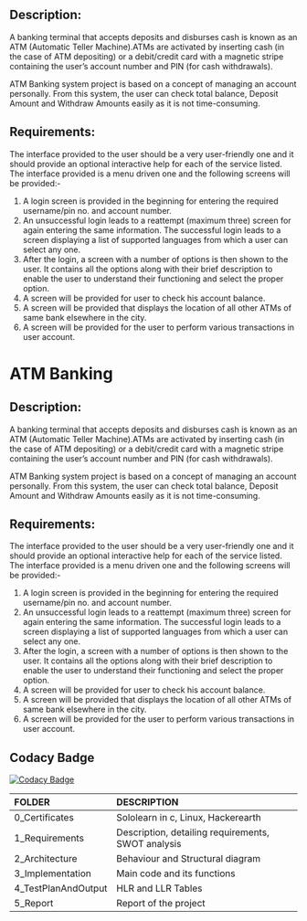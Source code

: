 ## Description:

A banking terminal that accepts deposits and disburses cash is known as an ATM (Automatic Teller Machine).ATMs are activated by inserting cash (in the case of ATM depositing) or a debit/credit card with a magnetic stripe containing the user’s account number and PIN (for cash withdrawals).

ATM Banking system project is based on a concept of managing an account personally. From this system, the user can check total balance, Deposit Amount and Withdraw Amounts easily as it is not time-consuming.

## Requirements:

The interface provided to the user should be a very user-friendly one and it should provide an optional interactive help for each of the service listed. The interface provided is a menu driven one and the following screens will be provided:-

1. A login screen is provided in the beginning for entering the required username/pin no. and account number.
2. An unsuccessful login leads to a reattempt (maximum three) screen for again entering the same information. The successful login leads to a screen displaying a list of supported languages from which a user can select any one.
3. After the login, a screen with a number of options is then shown to the user. It contains all the options along with their brief description to enable the user to understand their functioning and select the proper option.
4. A screen will be provided for user to check his account balance.
5. A screen will be provided that displays the location of all other ATMs of same bank elsewhere in the city.
6. A screen will be provided for the user to perform various transactions in user account.

# ATM Banking

## Description:

A banking terminal that accepts deposits and disburses cash is known as an ATM (Automatic Teller Machine).ATMs are activated by inserting cash (in the case of ATM depositing) or a debit/credit card with a magnetic stripe containing the user’s account number and PIN (for cash withdrawals).

ATM Banking system project is based on a concept of managing an account personally. From this system, the user can check total balance, Deposit Amount and Withdraw Amounts easily as it is not time-consuming.

## Requirements:

The interface provided to the user should be a very user-friendly one and it should provide an optional interactive help for each of the service listed. The interface provided is a menu driven one and the following screens will be provided:-

1. A login screen is provided in the beginning for entering the required username/pin no. and account number.
2. An unsuccessful login leads to a reattempt (maximum three) screen for again entering the same information. The successful login leads to a screen displaying a list of supported languages from which a user can select any one.
3. After the login, a screen with a number of options is then shown to the user. It contains all the options along with their brief description to enable the user to understand their functioning and select the proper option.
4. A screen will be provided for user to check his account balance.
5. A screen will be provided that displays the location of all other ATMs of same bank elsewhere in the city.
6. A screen will be provided for the user to perform various transactions in user account.

## Codacy Badge
[![Codacy Badge](https://app.codacy.com/project/badge/Grade/41934f9e1744482cab4b7b3f2ed841d7)](https://www.codacy.com/gh/Gp-4/M1_ProjectGoal_-Type-/dashboard?utm_source=github.com&amp;utm_medium=referral&amp;utm_content=Gp-4/M1_ProjectGoal_-Type-&amp;utm_campaign=Badge_Grade)

|FOLDER|DESCRIPTION|
|:-----|:----------|
|0_Certificates|Sololearn in c, Linux, Hackerearth|
|1_Requirements|Description, detailing requirements, SWOT analysis
|2_Architecture|Behaviour and Structural diagram|
|3_Implementation|Main code and its functions|
|4_TestPlanAndOutput|HLR and LLR Tables|
|5_Report|Report of the project|
